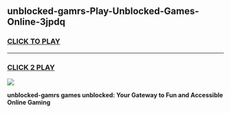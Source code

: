 
## unblocked-gamrs-Play-Unblocked-Games-Online-3jpdq
<h3>
<a href="https://premium76.site?title=unblocked-gamrs&ref=25A">CLICK TO PLAY</a></h3>
<hr>

<h3>
<a href="https://premium76.site?title=unblocked-gamrs&ref=25A">CLICK 2 PLAY</a>
  
</h3>

<a href="https://premium76.site?title=unblocked-gamrs&ref=25A"><img src="https://clearcache.store/games.png"></a>


**unblocked-gamrs games unblocked: Your Gateway to Fun and Accessible Online Gaming**
